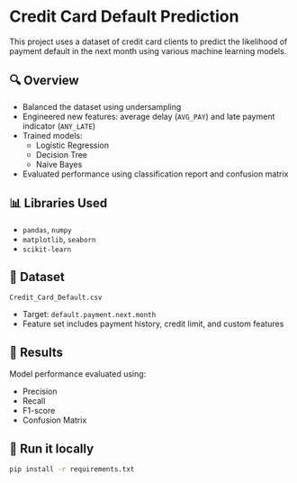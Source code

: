 # Credit Card Default Prediction

This project uses a dataset of credit card clients to predict the likelihood of payment default in the next month using various machine learning models.

## 🔍 Overview

- Balanced the dataset using undersampling
- Engineered new features: average delay (`AVG_PAY`) and late payment indicator (`ANY_LATE`)
- Trained models:
  - Logistic Regression
  - Decision Tree
  - Naive Bayes
- Evaluated performance using classification report and confusion matrix

## 📊 Libraries Used

- `pandas`, `numpy`
- `matplotlib`, `seaborn`
- `scikit-learn`

## 📁 Dataset

`Credit_Card_Default.csv`

- Target: `default.payment.next.month`
- Feature set includes payment history, credit limit, and custom features

## 🧠 Results

Model performance evaluated using:
- Precision
- Recall
- F1-score
- Confusion Matrix

## 🚀 Run it locally

```bash
pip install -r requirements.txt
```
